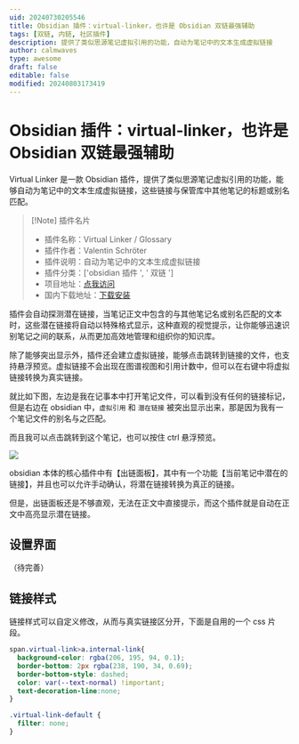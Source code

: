 ```yaml
---
uid: 20240730205546
title: Obsidian 插件：virtual-linker，也许是 Obsidian 双链最强辅助
tags: [双链, 内链, 社区插件]
description: 提供了类似思源笔记虚拟引用的功能，自动为笔记中的文本生成虚拟链接
author: calmwaves
type: awesome
draft: false
editable: false
modified: 20240803173419
---
```


# Obsidian 插件：virtual-linker，也许是 Obsidian 双链最强辅助

Virtual Linker 是一款 Obsidian 插件，提供了类似思源笔记虚拟引用的功能，能够自动为笔记中的文本生成虚拟链接，这些链接与保管库中其他笔记的标题或别名匹配。

> [!Note] 插件名片
> - 插件名称：Virtual Linker / Glossary
> - 插件作者：Valentin Schröter
> - 插件说明：自动为笔记中的文本生成虚拟链接
> - 插件分类：['obsidian 插件 ', ' 双链 ']
> - 项目地址：[点我访问](https://github.com/vschroeter/obsidian-virtual-linker)
> - 国内下载地址：[下载安装](https://pkmer.cn/products/plugin/pluginMarket/?virtual-linker)

插件会自动探测潜在链接，当笔记正文中包含的与其他笔记名或别名匹配的文本时，这些潜在链接将自动以特殊格式显示，这种直观的视觉提示，让你能够迅速识别笔记之间的联系，从而更加高效地管理和组织你的知识库。

除了能够突出显示外，插件还会建立虚拟链接，能够点击跳转到链接的文件，也支持悬浮预览。虚拟链接不会出现在图谱视图和引用计数中，但可以在右键中将虚拟链接转换为真实链接。

就比如下图，左边是我在记事本中打开笔记文件，可以看到没有任何的链接标记，但是右边在 obsidian 中，`虚拟引用` 和 `潜在链接` 被突出显示出来，那是因为我有一个笔记文件的别名与之匹配。

而且我可以点击跳转到这个笔记，也可以按住 ctrl 悬浮预览。

![](https://cdn.pkmer.cn/images/20240730204932.png!pkmer)

obsidian 本体的核心插件中有【出链面板】，其中有一个功能【当前笔记中潜在的链接】，并且也可以允许手动确认，将潜在链接转换为真正的链接。

但是，出链面板还是不够直观，无法在正文中直接提示，而这个插件就是自动在正文中高亮显示潜在链接。

## 设置界面

（待完善）

## 链接样式

链接样式可以自定义修改，从而与真实链接区分开，下面是自用的一个 css 片段。

```css
span.virtual-link>a.internal-link{
  background-color: rgba(206, 195, 94, 0.1);
  border-bottom: 2px rgba(238, 190, 34, 0.69);
  border-bottom-style: dashed;
  color: var(--text-normal) !important;
  text-decoration-line:none;
}

.virtual-link-default {
  filter: none;
}
```
